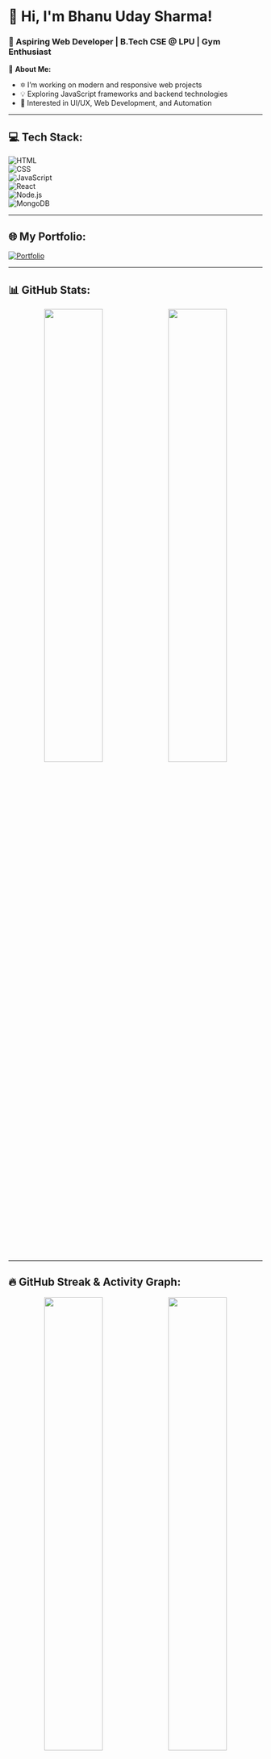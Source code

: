 # 👋 Hi, I'm Bhanu Uday Sharma!  
### 🚀 Aspiring Web Developer | B.Tech CSE @ LPU | Gym Enthusiast  

🌟 **About Me:**  
- 🔯 I’m working on modern and responsive web projects  
- 💡 Exploring JavaScript frameworks and backend technologies  
- 🎯 Interested in UI/UX, Web Development, and Automation  

---

## 💻 **Tech Stack:**  
![HTML](https://img.shields.io/badge/-HTML-orange?style=flat-square&logo=html5)  
![CSS](https://img.shields.io/badge/-CSS-blue?style=flat-square&logo=css3)  
![JavaScript](https://img.shields.io/badge/-JavaScript-yellow?style=flat-square&logo=javascript)  
![React](https://img.shields.io/badge/-React-blue?style=flat-square&logo=react)  
![Node.js](https://img.shields.io/badge/-Node.js-green?style=flat-square&logo=node.js)  
![MongoDB](https://img.shields.io/badge/-MongoDB-black?style=flat-square&logo=mongodb)  

---

## 🌐 **My Portfolio:**  
[![Portfolio](https://img.shields.io/badge/-My_Portfolio-blue?style=flat-square&logo=github)](https://sharmaudaybhanu.github.io/my-portfolio/)  

---

## 📊 **GitHub Stats:**  
<div align="center">
  <img src="https://github-readme-stats.vercel.app/api?username=SharmaUdayBhanu&show_icons=true&theme=dark" width="48%" />
  <img src="https://github-readme-stats.vercel.app/api/top-langs/?username=SharmaUdayBhanu&layout=compact&theme=dark" width="48%" />
</div>

---

## 🔥 **GitHub Streak & Activity Graph:**  
<div align="center">
  <img src="https://github-readme-streak-stats.herokuapp.com/?user=SharmaUdayBhanu&theme=dark" width="48%" />
  <img src="https://github-readme-activity-graph.vercel.app/graph?username=SharmaUdayBhanu&theme=react-dark" width="48%" />
</div>

---

## 🎯 **Competitive Programming Stats:**  

### 🔥 **Code360 Stats**  
[![Code360](https://img.shields.io/badge/-Code360-red?style=flat-square&logo=naukri)](https://www.naukri.com/code360/profile/ff18f8b7-2c97-4f99-b313-b543811a00d9)  

<div align="center">
  <img src="https://leetcard.jacoblin.cool/Sharmaji007a?theme=dark&ext=activity" width="50%" />
</div>

### 🏆 **LeetCode Stats**  
[![LeetCode](https://img.shields.io/badge/-LeetCode-FFA116?style=flat-square&logo=leetcode&logoColor=black)](https://leetcode.com/u/Sharmaji007a/)  

<div align="center">
  <img src="https://leetcard.jacoblin.cool/Sharmaji007a?theme=dark&ext=activity" width="50%" />
</div>

---

## 🔗 **Connect with Me:**  
[![GitHub](https://img.shields.io/badge/-GitHub-181717?style=flat-square&logo=github)](https://github.com/SharmaUdayBhanu/)  
[![LinkedIn](https://img.shields.io/badge/-LinkedIn-blue?style=flat-square&logo=linkedin)](https://www.linkedin.com/in/sharmaudaybhanu/)  

---

<!-- Snake Animation -->  
<picture>
  <source media="(prefers-color-scheme: dark)" srcset="https://raw.githubusercontent.com/SharmaUdayBhanu/SharmaUdayBhanu/output/github-snake-dark.svg" />
  <source media="(prefers-color-scheme: light)" srcset="https://raw.githubusercontent.com/SharmaUdayBhanu/SharmaUdayBhanu/output/github-snake.svg" />
  <img alt="github-snake" src="https://raw.githubusercontent.com/SharmaUdayBhanu/SharmaUdayBhanu/output/github-snake.svg" />
</picture>
